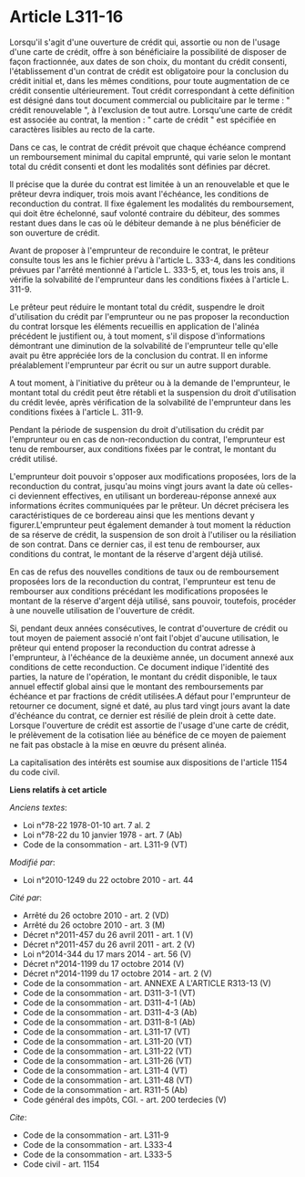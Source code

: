 # Article L311-16

Lorsqu'il s'agit d'une ouverture de crédit qui, assortie ou non de l'usage d'une carte de crédit, offre à son bénéficiaire la
possibilité de disposer de façon fractionnée, aux dates de son choix, du montant du crédit consenti, l'établissement d'un
contrat de crédit est obligatoire pour la conclusion du crédit initial et, dans les mêmes conditions, pour toute augmentation
de ce crédit consentie ultérieurement. Tout crédit correspondant à cette définition est désigné dans tout document commercial
ou publicitaire par le terme : " crédit renouvelable ", à l'exclusion de tout autre. Lorsqu'une carte de crédit est associée
au contrat, la mention : " carte de crédit " est spécifiée en caractères lisibles au recto de la carte. 

Dans ce cas, le contrat de crédit prévoit que chaque échéance comprend un remboursement minimal du capital emprunté, qui
varie selon le montant total du crédit consenti et dont les modalités sont définies par décret.

Il précise que la durée du contrat est limitée à un an renouvelable et que le prêteur devra indiquer, trois mois avant
l'échéance, les conditions de reconduction du contrat. Il fixe également les modalités du remboursement, qui doit être
échelonné, sauf volonté contraire du débiteur, des sommes restant dues dans le cas où le débiteur demande à ne plus
bénéficier de son ouverture de crédit.

Avant de proposer à l'emprunteur de reconduire le contrat, le prêteur consulte tous les ans le fichier prévu à l'article L.
333-4, dans les conditions prévues par l'arrêté mentionné à l'article L. 333-5, et, tous les trois ans, il vérifie la
solvabilité de l'emprunteur dans les conditions fixées à l'article L. 311-9. 

Le prêteur peut réduire le montant total du crédit, suspendre le droit d'utilisation du crédit par l'emprunteur ou ne pas
proposer la reconduction du contrat lorsque les éléments recueillis en application de l'alinéa précédent le justifient ou, à
tout moment, s'il dispose d'informations démontrant une diminution de la solvabilité de l'emprunteur telle qu'elle avait pu
être appréciée lors de la conclusion du contrat. Il en informe préalablement l'emprunteur par écrit ou sur un autre support
durable.

A tout moment, à l'initiative du prêteur ou à la demande de l'emprunteur, le montant total du crédit peut être rétabli et la
suspension du droit d'utilisation du crédit levée, après vérification de la solvabilité de l'emprunteur dans les conditions
fixées à l'article L. 311-9. 

Pendant la période de suspension du droit d'utilisation du crédit par l'emprunteur ou en cas de non-reconduction du contrat,
l'emprunteur est tenu de rembourser, aux conditions fixées par le contrat, le montant du crédit utilisé. 

L'emprunteur doit pouvoir s'opposer aux modifications proposées, lors de la reconduction du contrat, jusqu'au moins vingt
jours avant la date où celles-ci deviennent effectives, en utilisant un bordereau-réponse annexé aux informations écrites
communiquées par le prêteur. Un décret précisera les caractéristiques de ce bordereau ainsi que les mentions devant y
figurer.L'emprunteur peut également demander à tout moment la réduction de sa réserve de crédit, la suspension de son droit à
l'utiliser ou la résiliation de son contrat. Dans ce dernier cas, il est tenu de rembourser, aux conditions du contrat, le
montant de la réserve d'argent déjà utilisé. 

En cas de refus des nouvelles conditions de taux ou de remboursement proposées lors de la reconduction du contrat,
l'emprunteur est tenu de rembourser aux conditions précédant les modifications proposées le montant de la réserve d'argent
déjà utilisé, sans pouvoir, toutefois, procéder à une nouvelle utilisation de l'ouverture de crédit. 

Si, pendant deux années consécutives, le contrat d'ouverture de crédit ou tout moyen de paiement associé n'ont fait l'objet
d'aucune utilisation, le prêteur qui entend proposer la reconduction du contrat adresse à l'emprunteur, à l'échéance de la
deuxième année, un document annexé aux conditions de cette reconduction. Ce document indique l'identité des parties, la
nature de l'opération, le montant du crédit disponible, le taux annuel effectif global ainsi que le montant des
remboursements par échéance et par fractions de crédit utilisées.A défaut pour l'emprunteur de retourner ce document, signé
et daté, au plus tard vingt jours avant la date d'échéance du contrat, ce dernier est résilié de plein droit à cette date.
Lorsque l'ouverture de crédit est assortie de l'usage d'une carte de crédit, le prélèvement de la cotisation liée au bénéfice
de ce moyen de paiement ne fait pas obstacle à la mise en œuvre du présent alinéa. 

La capitalisation des intérêts est soumise aux dispositions de l'article 1154 du code civil.

**Liens relatifs à cet article**

_Anciens textes_:

  - Loi n°78-22 1978-01-10 art. 7 al. 2
  - Loi n°78-22 du 10 janvier 1978 - art. 7 (Ab)
  - Code de la consommation - art. L311-9 (VT)

_Modifié par_:

  - Loi n°2010-1249 du 22 octobre 2010 - art. 44

_Cité par_:

  - Arrêté du 26 octobre 2010 - art. 2 (VD)
  - Arrêté du 26 octobre 2010 - art. 3 (M)
  - Décret n°2011-457 du 26 avril 2011 - art. 1 (V)
  - Décret n°2011-457 du 26 avril 2011 - art. 2 (V)
  - Loi n°2014-344 du 17 mars 2014 - art. 56 (V)
  - Décret n°2014-1199 du 17 octobre 2014 (V)
  - Décret n°2014-1199 du 17 octobre 2014 - art. 2 (V)
  - Code de la consommation - art. ANNEXE A L'ARTICLE R313-13 (V)
  - Code de la consommation - art. D311-3-1 (VT)
  - Code de la consommation - art. D311-4-1 (Ab)
  - Code de la consommation - art. D311-4-3 (Ab)
  - Code de la consommation - art. D311-8-1 (Ab)
  - Code de la consommation - art. L311-17 (VT)
  - Code de la consommation - art. L311-20 (VT)
  - Code de la consommation - art. L311-22 (VT)
  - Code de la consommation - art. L311-26 (VT)
  - Code de la consommation - art. L311-4 (VT)
  - Code de la consommation - art. L311-48 (VT)
  - Code de la consommation - art. R311-5 (Ab)
  - Code général des impôts, CGI. - art. 200 terdecies (V)

_Cite_:

  - Code de la consommation - art. L311-9
  - Code de la consommation - art. L333-4
  - Code de la consommation - art. L333-5
  - Code civil - art. 1154
